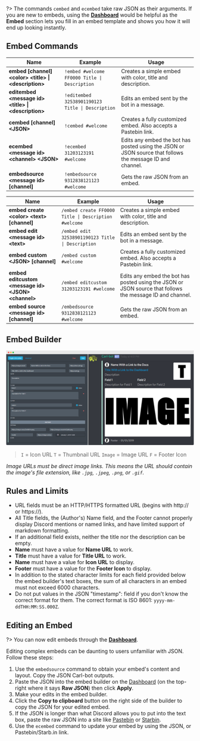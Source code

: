 ?> The commands `cembed` and `ecembed` take raw JSON as their arguments. If you are new to embeds, using the **[Dashboard](https://carl.gg)** would be helpful as the **Embed** section lets you fill in an embed template and shows you how it will end up looking instantly.

## Embed Commands

<!-- tabs:start -->

<!-- tab:Prefix Commands -->
| Name              | Example           | Usage                                                                         |
| ----------------- | ----------------- | ----------------------------------------------------------------------------- |
| **embed [channel] \<color> \<title> \| \<description>** | `!embed #welcome FF0000 Title \| Description` | Creates a simple embed with color, title and description. |
| **editembed \<message id> \<title> \| \<description>** | `!editembed 32538901190123 Title \| Description` | Edits an embed sent by the bot in a message. |
| **cembed [channel] \<JSON>** | `!cembed #welcome` | Creates a fully customized embed. Also accepts a Pastebin link. |
| **ecembed \<message id> \<channel> \<JSON>** | `!ecembed 31203123191 #welcome` | Edits any embed the bot has posted using the JSON or JSON source that follows the message ID and channel. |
| **embedsource \<message id> [channel]** | `!embedsource 9312838121123 #welcome` | Gets the raw JSON from an embed. |

<!-- tab:Slash Commands -->
| Name              | Example           | Usage                                                                         |
| ----------------- | ----------------- | ----------------------------------------------------------------------------- |
| **embed create \<color> \<text> [channel]** | `/embed create FF0000 Title \| Description #welcome` | Creates a simple embed with color, title and description. |
| **embed edit \<message id> \<text>** | `/embed edit 32538901190123 Title \| Description` | Edits an embed sent by the bot in a message. |
| **embed custom \<JSON> [channel]** | `/embed custom #welcome` | Creates a fully customized embed. Also accepts a Pastebin link. |
| **embed editcustom \<message id> \<JSON> \<channel>** | `/embed editcustom 31203123191 #welcome` | Edits any embed the bot has posted using the JSON or JSON source that follows the message ID and channel. |
| **embed source \<message id> [channel]** | `/embedsource 9312838121123 #welcome` | Gets the raw JSON from an embed. |

<!-- tabs:end -->


## Embed Builder

!["Embed Builder"](_images/embed_builder.png ':size=75%')

> `I` = Icon URL
`T` = Thumbnail URL
`Image` = Image URL
`F` = Footer Icon

*Image URLs must be direct image links. This means the URL should contain the image's file extension, like `.jpg`, `.jpeg`, `.png`, or `.gif`.*


## Rules and Limits

- URL fields must be an HTTP/HTTPS formatted URL (begins with http:// or https://).
- All Title fields, the (Author's) Name field, and the Footer cannot properly display Discord mentions or named links, and have limited support of markdown formatting.
- If an additional field exists, neither the title nor the description can be empty.
- **Name** must have a value for **Name URL** to work.
- **Title** must have a value for **Title URL** to work.
- **Name** must have a value for **Icon URL** to display.
- **Footer** must have a value for the **Footer Icon** to display.
- In addition to the stated character limits for each field provided below the embed builder's text boxes, the sum of all characters in an embed must not exceed 6000 characters.
- Do not put values in the JSON "timestamp": field if you don't know the correct format for them. The correct format is ISO 8601: `yyyy-mm-ddTHH:MM:SS.000Z`.


## Editing an Embed
?> You can now edit embeds through the **[Dashboard](https://carl.gg)**.

Editing complex embeds can be daunting to users unfamiliar with JSON. Follow these steps:

1. Use the `embedsource` command to obtain your embed's content and layout. Copy the JSON Carl-bot outputs.
2. Paste the JSON into the embed builder on the [Dashboard](https://carl.gg) (on the top-right where it says **Raw JSON**) then click **Apply**.
3. Make your edits in the embed builder.
4. Click the **Copy to clipboard** button on the right side of the builder to copy the JSON for your edited embed.
5. If the JSON is longer than what Discord allows you to put into the text box, paste the raw JSON into a site like [Pastebin](https://pastebin.com) or [Starbin](https://starb.in).
6. Use the `ecembed` command to update your embed by using the JSON, or Pastebin/Starb.in link.